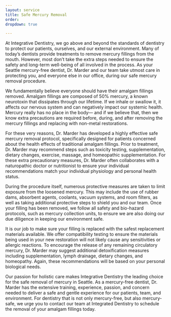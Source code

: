 ```yaml
---
layout: service
title: Safe Mercury Removal
order:
dropdown: true

---
```


At Integrative Dentistry, we go above and beyond the standards of dentistry to protect our patients, ourselves, and our external environment. Many of today’s dentists provide treatments to remove mercury fillings from the mouth. However, most don’t take the extra steps needed to ensure the safety and long-term well-being of all involved in the process. As your Seattle mercury-free dentist, Dr. Marder and our team take utmost care in protecting you, and everyone else in our office, during our safe mercury removal procedure.

We fundamentally believe everyone should have their amalgam fillings removed. Amalgam fillings are composed of 50% mercury, a known neurotoxin that dissipates through our lifetime. If we inhale or swallow it, it affects our nervous system and can negatively impact our systemic health. Mercury really has no place in the body— and if we believe that, then we know extra precautions are required before, during, and after removing the mercury fillings and replacing with non-metal restorations.

For these very reasons, Dr. Marder has developed a highly effective safe mercury removal protocol, specifically designed for patients concerned about the health effects of traditional amalgam fillings. Prior to treatment, Dr. Marder may recommend steps such as toxicity testing, supplementation, dietary changes, exercise, massage, and homeopathic supplementation. For these extra precautionary measures, Dr. Marder often collaborates with a naturopathic doctor or nutritionist to ensure your individual recommendations match your individual physiology and personal health status.

During the procedure itself, numerous protective measures are taken to limit exposure from the loosened mercury. This may include the use of rubber dams, absorbent agents, coolants, vacuum systems, and room filters, as well as taking additional protective steps to shield you and our team. Once your filling has been removed, we follow all safety and bio-hazard protocols, such as mercury collection units, to ensure we are also doing our due diligence in keeping our environment safe.

It is our job to make sure your filling is replaced with the safest replacement materials available. We offer compatibility testing to ensure the materials being used in your new restoration will not likely cause any sensitivities or allergic reactions. To encourage the release of any remaining circulatory mercury, Dr. Marder may suggest additional detoxification measures including supplementation, lymph drainage, dietary changes, and homeopathy. Again, these recommendations will be based on your personal biological needs.

Our passion for holistic care makes Integrative Dentistry the leading choice for the safe removal of mercury in Seattle. As a mercury-free dentist, Dr. Marder has the extensive training, experience, passion, and concern needed to deliver a safe and gentle experience for our patients, team, and environment. For dentistry that is not only mercury-free, but also mercury-safe, we urge you to contact our team at Integrated Dentistry to schedule the removal of your amalgam fillings today.
